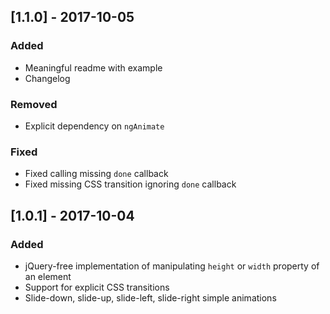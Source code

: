## [1.1.0] - 2017-10-05
### Added
- Meaningful readme with example
- Changelog

### Removed
- Explicit dependency on `ngAnimate`

### Fixed
- Fixed calling missing `done` callback
- Fixed missing CSS transition ignoring `done` callback


## [1.0.1] - 2017-10-04
### Added
- jQuery-free implementation of manipulating `height` or `width` property of an element
- Support for explicit CSS transitions
- Slide-down, slide-up, slide-left, slide-right simple animations 